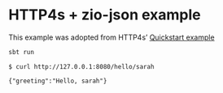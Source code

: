 # HTTP4s + zio-json example

This example was adopted from HTTP4s’ [Quickstart example](https://http4s.org/v0.21)

```bash
sbt run
```

```text
$ curl http://127.0.0.1:8080/hello/sarah

{"greeting":"Hello, sarah"}
```
